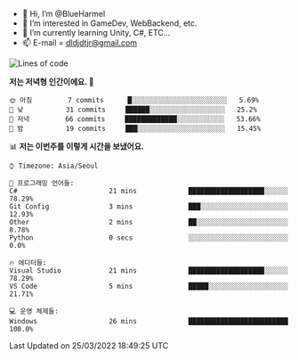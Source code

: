 - 👋 Hi, I’m @BlueHarmel
- 👀 I’m interested in GameDev, WebBackend, etc.
- 🌱 I’m currently learning Unity, C#, ETC...
- 📫 E-mail = dldjdtjr@gmail.com
  <!--START_SECTION:waka-->
![Lines of code](https://img.shields.io/badge/%EC%A0%80%EB%8A%94%20%EC%97%AC%ED%83%9C%EA%B9%8C%EC%A7%80%20-265%20Thousand%20%EC%A4%84%EC%9D%98%20%EC%BD%94%EB%93%9C%EB%A5%BC%20%EC%9E%91%EC%84%B1%ED%96%88%EC%96%B4%EC%9A%94.-blue)

**저는 저녁형 인간이에요. 🦉** 

```text
🌞 아침         7 commits      █░░░░░░░░░░░░░░░░░░░░░░░░   5.69% 
🌆 낮　         31 commits     ██████░░░░░░░░░░░░░░░░░░░   25.2% 
🌃 저녁         66 commits     █████████████░░░░░░░░░░░░   53.66% 
🌙 밤　         19 commits     ███░░░░░░░░░░░░░░░░░░░░░░   15.45%

```


📊 **저는 이번주를 이렇게 시간을 보냈어요.** 

```text
⌚︎ Timezone: Asia/Seoul

💬 프로그래밍 언어들: 
C#                       21 mins             ███████████████████░░░░░░   78.29% 
Git Config               3 mins              ███░░░░░░░░░░░░░░░░░░░░░░   12.93% 
Other                    2 mins              ██░░░░░░░░░░░░░░░░░░░░░░░   8.78% 
Python                   0 secs              ░░░░░░░░░░░░░░░░░░░░░░░░░   0.0%

🔥 에디터들: 
Visual Studio            21 mins             ███████████████████░░░░░░   78.29% 
VS Code                  5 mins              █████░░░░░░░░░░░░░░░░░░░░   21.71%

💻 운영 체제들: 
Windows                  26 mins             █████████████████████████   100.0%

```


 Last Updated on 25/03/2022 18:49:25 UTC
<!--END_SECTION:waka-->
<!---
BlueHarmel/BlueHarmel is a ✨ special ✨ repository because its `README.md` (this file) appears on your GitHub profile.
You can click the Preview link to take a look at your changes.
--->

